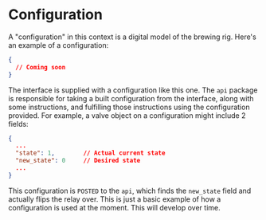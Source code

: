 # Configuration
A "configuration" in this context is a digital model of the brewing rig. Here's an example of a configuration:
```json
{
  // Coming soon
}
```
The interface is supplied with a configuration like this one. The `api` package is responsible for taking a built configuration from the interface, along with some instructions, and fulfilling those instructions using the configuration provided. For example, a valve object on a configuration might include 2 fields:
```json
{
  ...
  "state": 1,        // Actual current state
  "new_state": 0     // Desired state
  ...
}
```
This configuration is `POSTED` to the `api`, which finds the `new_state` field and actually flips the relay over. This is just a basic example of how a configuration is used at the moment. This will develop over time.

